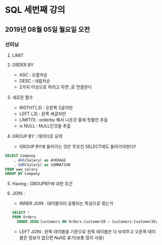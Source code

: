 # SQL 세번째 강의

 ## 2019년 08월 05일 월요일 오전

 ### 선미님

 1. LIMIT

 2. ORDER BY    
    * ASC : 오름차순
    * DESC : 내림차순
    * 2가지 이상으로 하려고 하면 ,로 연결한다

  3. 새로운 함수
     * RIGTHT(,3) : 오른쪽 3글자만
     * LEFT (,3) : 왼쪽 세글자만
     * LIMIT(1) : orderby 해서 나온것 중에 첫줄만 추출
     * is NULL : NULL인것을 추출 
4. GROUP BY : 데이터로 요약
    * GROUP BY에 들어가는 것은 무조건 SELECT에도 들어가야한다!!

 ```SQL
 SELECT Company
     , AVG(Salary) as AVERAGE
     , SUM(Salary) as SUMMATION
FROM www_salary
GROUP BY Company
```

5. Having : GROUPBY에 대한 조건

6. JOIN : 
   * INNER JOIN : 테이블끼리 공통되는 특성으로 묶는거
   
   ```SQL
   SELECT *
   FROM Orders
     INNER JOIN Customers ON Orders.CustomerID = Customers.CustomerID;
   ```

   * LEFT JOIN : 왼쪽 테이블을 기준으로 왼쪽 테이블은 다 보여주고 오른쪽 테이블은 정보가 없으면 Null로 표기(보통 많이 사용)